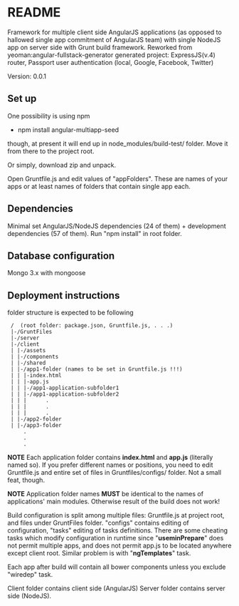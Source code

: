 # README #

Framework for multiple client side AngularJS applications (as opposed to hallowed single app commitment of AngularJS team) with single NodeJS app on server side with Grunt build framework. Reworked from yeoman:angular-fullstack-generator generated project: ExpressJS(v.4) router, Passport user authentication (local, Google, Facebook, Twitter)


 Version: 0.0.1

## Set up

One possibility is using npm
- npm install angular-multiapp-seed

though, at present it will end up in node_modules/build-test/ folder. Move it from there to the project root.

Or simply, download zip and unpack.

Open Gruntfile.js and edit values of "appFolders". These are names of your apps or at least names of folders that contain single app each.

## Dependencies
Minimal set AngularJS/NodeJS dependencies (24 of them) + development dependencies (57 of them). Run "npm install" in root folder.

## Database configuration
Mongo 3.x with mongoose


## Deployment instructions

  folder structure is expected to be following
         
     /  (root folder: package.json, Gruntfile.js, . . .)                                                       
     |-/GruntFiles                                             
     |-/server                                                 
     |-/client                                                 
     | |-/assets                                                 
     | |-/components                                             
     | |-/shared                                                 
     | |-/app1-folder (names to be set in Gruntfile.js !!!)      
     | | |-index.html                                            
     | | |-app.js                                                
     | | |-/app1-application-subfolder1                          
     | | |-/app1-application-subfolder2                          
     | | |      .                                                   
     | | |      .                                                  
     | | |      .                                                 
     | |-/app2-folder                                            
     | |-/app3-folder                                            
         .                                                     
         .                                                     
         .                                                     

  **NOTE**
   Each application folder contains **index.html** and **app.js** (literally named so). If you prefer different names or positions, you need to edit Gruntfile.js and entire set of files in Gruntfiles/configs/ folder. Not a small feat, though.

  **NOTE**
    Application folder names **MUST** be identical to the names of applications' main modules. Otherwise result of the build does not work! 
    
Build configuration is split among multiple files: Gruntfile.js at project root, and files under GruntFiles folder. "configs" contains editing of configuration, "tasks" editing of tasks definitions. There are some cheating tasks which modify configuration in runtime since "**useminPrepare**" does not permit multiple apps, and does not permit app.js to be located anywhere except client root. Similar problem is with "**ngTemplates**" task.

Each app after build will contain all bower components unless you exclude "wiredep" task.

Client folder contains client side (AngularJS)
Server folder contains server side (NodeJS). 

